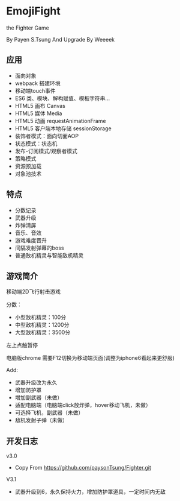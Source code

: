 # EmojiFight

the Fighter Game

By Payen S.Tsung And Upgrade By Weeeek

## 应用

 - 面向对象
 - webpack 搭建环境
 - 移动端touch事件
 - ES6 类、模块、解构赋值、模板字符串...
 - HTML5 画布 Canvas
 - HTML5 媒体 Media
 - HTML5 动画 requestAnimationFrame
 - HTML5 客户端本地存储 sessionStorage
 - 装饰者模式：面向切面AOP
 - 状态模式：状态机
 - 发布-订阅模式/观察者模式
 - 策略模式
 - 资源预加载
 - 对象池技术

## 特点

 - 分数记录
 - 武器升级
 - 炸弹清屏
 - 音乐、音效
 - 游戏难度晋升 
 - 间隔发射弹幕的boss
 - 普通敌机精灵与智能敌机精灵


## 游戏简介

 移动端2D飞行射击游戏

 分数：

 - 小型敌机精灵：100分
 - 中型敌机精灵：1200分
 - 大型敌机精灵：3500分

 左上点触暂停

 电脑版chrome 需要F12切换为移动端页面(调整为iphone6看起来更舒服)

Add:

 - 武器升级改为永久
 - 增加防护罩
 - 增加副武器（未做）
 - 适配电脑端（电脑端click放炸弹，hover移动飞机，未做）
 - 可选择飞机，副武器（未做）
 - 敌机发射子弹（未做）

## 开发日志

v3.0

 - Copy From https://github.com/paysonTsung/Fighter.git

V3.1

 - 武器升级到6，永久保持火力，增加防护罩道具，一定时间内无敌